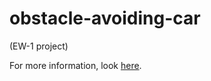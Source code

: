 # obstacle-avoiding-car
(EW-1 project)

For more information, look [here](https://github.com/Gokulraj-R-002/obstacle-avoiding-car/blob/main/final_report.pdf).
